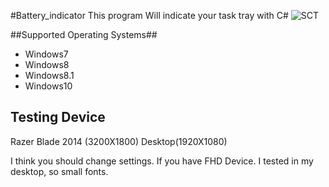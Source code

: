 #Battery_indicator
This program Will indicate your task tray with C#
![SCT](http://i.imgur.com/WVB3hZT.png)


##Supported Operating Systems##
- Windows7
- Windows8
- Windows8.1
- Windows10

## Testing Device ##
Razer Blade 2014 (3200X1800)
Desktop(1920X1080)

I think you should change settings. If you have FHD Device.
I tested in my desktop, so small fonts.
